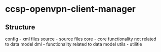 # ccsp-openvpn-client-manager

## Structure
config - xml files
source - source files 
    core  - core functionality not related to data model
    dml   - functionality related to data model
    utils - utilitie

